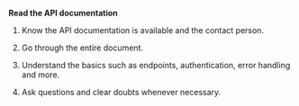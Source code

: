 **Read the API documentation**

1) Know the API documentation is available and the contact person.

2) Go through the entire document.

3) Understand the basics such as endpoints, authentication, error handling and more.

4) Ask questions and clear doubts whenever necessary.


